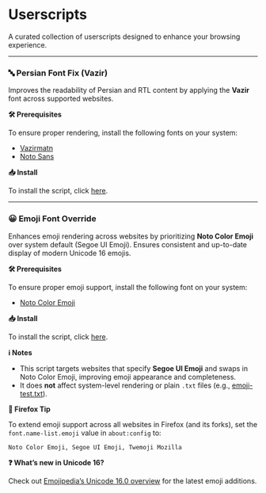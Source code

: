# Userscripts

A curated collection of userscripts designed to enhance your browsing experience.

---

### 🔤 Persian Font Fix (Vazir)

Improves the readability of Persian and RTL content by applying the **Vazir** font across supported websites.

**🛠 Prerequisites**

To ensure proper rendering, install the following fonts on your system:

- [Vazirmatn](https://fonts.google.com/specimen/Vazirmatn)
- [Noto Sans](https://fonts.google.com/noto/specimen/Noto+Sans)

**📥 Install**

To install the script, click [here](https://raw.githubusercontent.com/sinazadeh/userscripts/refs/heads/main/Persian_Font_Fix_Vazir.user.js).

---

### 😀 Emoji Font Override

Enhances emoji rendering across websites by prioritizing **Noto Color Emoji** over system default (Segoe UI Emoji). Ensures consistent and up-to-date display of modern Unicode 16 emojis.

**🛠 Prerequisites**

To ensure proper emoji support, install the following font on your system:

- [Noto Color Emoji](https://fonts.google.com/noto/specimen/Noto+Color+Emoji)

**📥 Install**

To install the script, click [here](https://raw.githubusercontent.com/sinazadeh/userscripts/refs/heads/main/Emoji_Font_Override.user.js).

**ℹ️ Notes**

- This script targets websites that specify **Segoe UI Emoji** and swaps in Noto Color Emoji, improving emoji appearance and completeness.
- It does **not** affect system-level rendering or plain `.txt` files (e.g., [emoji-test.txt](https://www.unicode.org/Public/emoji/latest/emoji-test.txt)).

**🦊 Firefox Tip**

To extend emoji support across all websites in Firefox (and its forks), set the `font.name-list.emoji` value in `about:config` to:

```
Noto Color Emoji, Segoe UI Emoji, Twemoji Mozilla
```

**❓ What’s new in Unicode 16?**

Check out [Emojipedia’s Unicode 16.0 overview](https://emojipedia.org/unicode-16.0) for the latest emoji additions.
